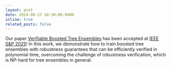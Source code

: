 ```yaml
---
layout: post
date: 2024-08-27 10:30:00-0400
inline: true
related_posts: false
---
```


Our paper [Verifiable Boosted Tree Ensembles](https://www.computer.org/csdl/proceedings-article/sp/2025/223600a022/21B7QdnSnoQ) has been accepted at [IEEE S&P 2025](https://sp2025.ieee-security.org/)! In this work, we demonstrate how to train boosted tree ensembles with robustness guarantees that can be efficiently verified in polynomial time, overcoming the challenge of robustness verification, which is NP-hard for tree ensembles in general.
